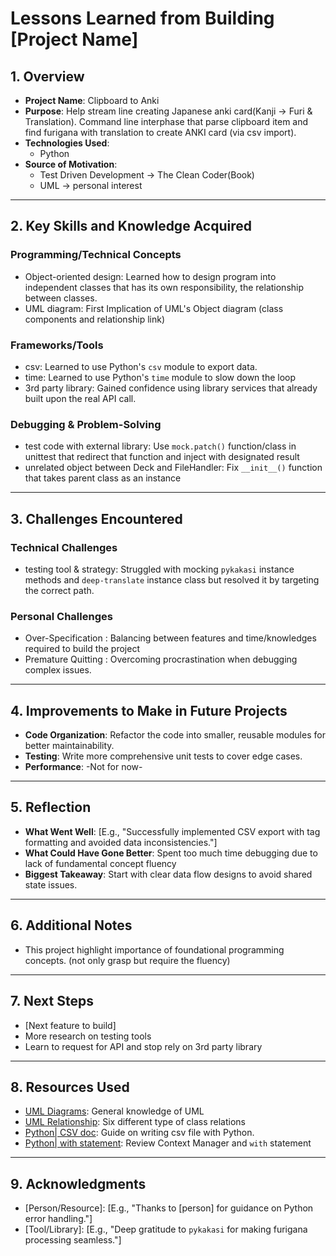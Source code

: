 # Lessons Learned from Building [Project Name]

## 1. **Overview**
- **Project Name**: Clipboard to Anki
- **Purpose**: Help stream line creating Japanese anki card(Kanji -> Furi & Translation). Command line interphase that parse clipboard item and find furigana with translation to create ANKI card (via csv import).
- **Technologies Used**: 
  - Python
- **Source of Motivation**:
  - Test Driven Development -> The Clean Coder(Book)
  - UML -> personal interest
---

## 2. **Key Skills and Knowledge Acquired**
### **Programming/Technical Concepts**
- Object-oriented design: Learned how to design program into independent classes that has its own responsibility, the relationship between classes.
- UML diagram: First Implication of UML's Object diagram (class components and relationship link)
  
### **Frameworks/Tools**
- csv: Learned to use Python's `csv` module to export data.
- time: Learned to use Python's `time` module to slow down the loop
- 3rd party library: Gained confidence using library services that already built upon the real API call.

### **Debugging & Problem-Solving**
- test code with external library: Use `mock.patch()` function/class in unittest that redirect that function and inject with designated result
- unrelated object between Deck and FileHandler: Fix `__init__()` function that takes parent class as an instance
---

## 3. **Challenges Encountered**
### **Technical Challenges**
- testing tool & strategy: Struggled with mocking `pykakasi` instance methods and `deep-translate` instance class but resolved it by targeting the correct path.

### **Personal Challenges**
- Over-Specification : Balancing between features and time/knowledges required to build the project 
- Premature Quitting : Overcoming procrastination when debugging complex issues.

---

## 4. **Improvements to Make in Future Projects**
- **Code Organization**: Refactor the code into smaller, reusable modules for better maintainability.
- **Testing**: Write more comprehensive unit tests to cover edge cases.
- **Performance**: -Not for now-

---

## 5. **Reflection**
- **What Went Well**: [E.g., "Successfully implemented CSV export with tag formatting and avoided data inconsistencies."]
- **What Could Have Gone Better**: Spent too much time debugging due to lack of fundamental concept fluency
- **Biggest Takeaway**: Start with clear data flow designs to avoid shared state issues.

---

## 6. **Additional Notes**
- This project highlight importance of foundational programming concepts. (not only grasp but require the fluency)

---

## 7. **Next Steps**
- [Next feature to build]
- More research on testing tools
- Learn to request for API and stop rely on 3rd party library

---

## 8. **Resources Used**
- [UML Diagrams](https://www.geeksforgeeks.org/unified-modeling-language-uml-introduction/): General knowledge of UML
- [UML Relationship](https://www.umlboard.com/docs/relations/): Six different type of class relations
- [Python| CSV doc](https://docs.python.org/3/library/csv.html#csv.writer): Guide on writing csv file with Python.
- [Python| with statement](https://realpython.com/python-with-statement/): Review Context Manager and `with` statement
---

## 9. **Acknowledgments**
- [Person/Resource]: [E.g., "Thanks to [person] for guidance on Python error handling."]
- [Tool/Library]: [E.g., "Deep gratitude to `pykakasi` for making furigana processing seamless."]
